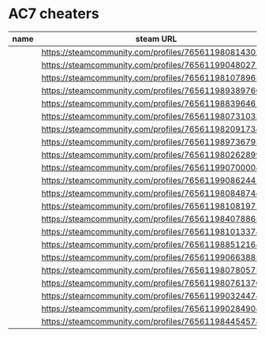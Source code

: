 # AC7 cheaters

| name | steam URL |
| ------ | ------ |
|  | https://steamcommunity.com/profiles/76561198081430238 |
|  | https://steamcommunity.com/profiles/76561199048027117 |
|  | https://steamcommunity.com/profiles/76561198107896591 |
|  | https://steamcommunity.com/profiles/76561198938976695 |
|  | https://steamcommunity.com/profiles/76561198839646162 |
|  | https://steamcommunity.com/profiles/76561198073103373 |
|  | https://steamcommunity.com/profiles/76561198209173436 |
|  | https://steamcommunity.com/profiles/76561198973679329 |
|  | https://steamcommunity.com/profiles/76561198026289985 |
|  | https://steamcommunity.com/profiles/76561199070000800 |
|  | https://steamcommunity.com/profiles/76561199086244180 |
|  | https://steamcommunity.com/profiles/76561198084874424 |
|  | https://steamcommunity.com/profiles/76561198108197134 |
|  | https://steamcommunity.com/profiles/76561198407886594 |
|  | https://steamcommunity.com/profiles/76561198101337488 |
|  | https://steamcommunity.com/profiles/76561198851216499 |
|  | https://steamcommunity.com/profiles/76561199066388594 |
|  | https://steamcommunity.com/profiles/76561198078057512 |
|  | https://steamcommunity.com/profiles/76561198076137075 |
|  | https://steamcommunity.com/profiles/76561199032447430 |
|  | https://steamcommunity.com/profiles/76561199028490431 |
|  | https://steamcommunity.com/profiles/76561198445457868 |
